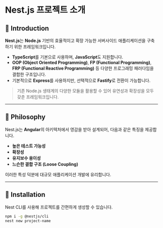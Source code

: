 # Nest.js 프로젝트 소개

## 📌 Introduction
**Nest.js**는 **Node.js** 기반의 효율적이고 확장 가능한 서버사이드 애플리케이션을 구축하기 위한 프레임워크입니다.  
- **TypeScript**를 기본으로 사용하며, **JavaScript**도 지원합니다.
- **OOP (Object Oriented Programming)**, **FP (Functional Programming)**, **FRP (Functional Reactive Programming)** 등 다양한 프로그래밍 패러다임을 결합한 구조입니다.
- 기본적으로 **Express**를 사용하지만, 선택적으로 **Fastify**로 전환이 가능합니다.

> 기존 Node.js 생태계의 다양한 모듈을 활용할 수 있어 유연성과 확장성을 모두 갖춘 프레임워크입니다.

---

## 🧠 Philosophy
Nest.js는 **Angular**의 아키텍처에서 영감을 받아 설계되어, 다음과 같은 특징을 제공합니다.
- **높은 테스트 가능성**
- **확장성**
- **유지보수 용이성**
- **느슨한 결합 구조 (Loose Coupling)**

이러한 특성 덕분에 대규모 애플리케이션 개발에 유리합니다.

---

## 🚀 Installation
Nest CLI를 사용해 프로젝트를 간편하게 생성할 수 있습니다.

```bash
npm i -g @nestjs/cli
nest new project-name

